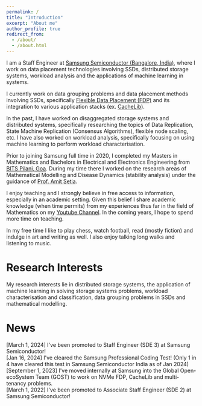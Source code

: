 ```yaml
---
permalink: /
title: "Introduction"
excerpt: "About me"
author_profile: true
redirect_from: 
  - /about/
  - /about.html
---
```


 I am a Staff Engineer at [Samsung Semiconductor (Bangalore, India)](https://www.linkedin.com/company/samsungsemiconductor/), where I work on data placement technologies involving SSDs, distributed storage systems, workload analysis and the applications of machine learning in systems.
         	
I currently work on data grouping problems and data placement methods involving SSDs, specifically [Flexible Data Placement (FDP)](https://www.youtube.com/watch?v=ZEISXHcNmSk) and its integration to various application stacks (ex. [CacheLib](https://cachelib.org/)). 

In the past, I have worked on disaggregated storage systems and distributed systems, specifically researching the topics of Data Replication, State Machine Replication (Consensus Algorithms), flexible node scaling, etc. I have also worked on workload analysis, specifically focusing on using machine learning to perform workload characterisation. 

Prior to joining Samsung full time in 2020, I completed my Masters in Mathematics and Bachelors in Electrical and Electronics Engineering from [BITS Pilani, Goa](https://www.bits-pilani.ac.in/goa/). During my time there I worked on the research areas of Mathematical Modelling and Disease Dynamics (stability analysis) under the guidance of [Prof. Amit Setia](https://scholar.google.com/citationsuser=Wt02vywAAAAJ&hl=en&oi=sra).

I enjoy teaching and I strongly believe in free access to information, especially in an academic setting. Given this belief I share academic knowledge (when time permits) from my experiences thus far in the field of Mathematics  on my [Youtube Channel](https://www.youtube.com/@nairsrealm4749). In the coming years, I hope to spend more time on teaching.

In my free time I like to play chess, watch football, read (mostly fiction) and indulge in art and writing as well. I also enjoy talking long walks and listening to music.

Research Interests
======

My research interests lie in distributed storage systems, the application of machine learning in solving storage systems problems, workload characterisation and classification, data grouping problems in SSDs and mathematical modelling.

News
======

[March 1, 2024] I've been promoted to Staff Engineer (SDE 3) at Samsung Semiconductor! 
<br>
[Jan 16, 2024] I've cleared the Samsung Professional Coding Test! (Only 1 in 4 have cleared this test in Samsung Semiconductor India as of Jan 2024)
<br>
[September 1, 2023] I've moved internally at Samsung into the Global Open-ecoSystem Team (GOST) to work on NVMe FDP, CacheLib and multi-tenancy problems.
<br>
[March 1, 2022] I've been promoted to Associate Staff Engineer (SDE 2) at Samsung Semiconductor!



